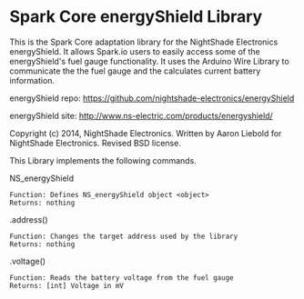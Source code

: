 Spark Core energyShield Library
============

This is the Spark Core adaptation library for the NightShade Electronics energyShield. It allows Spark.io users to easily access some of the energyShield's fuel gauge functionality. It uses the Arduino Wire Library to communicate the the fuel gauge and the calculates current battery information.

energyShield repo: https://github.com/nightshade-electronics/energyShield

energyShield site: http://www.ns-electric.com/products/energyshield/

Copyright (c) 2014, NightShade Electronics. Written by Aaron Liebold for NightShade Electronics. Revised BSD license.



This Library implements the following commands.

NS_energyShield <object>

	Function: Defines NS_energyShield object <object>
	Returns: nothing
	
<object>.address()

	Function: Changes the target address used by the library
	Returns: nothing
	
<object>.voltage()

	Function: Reads the battery voltage from the fuel gauge
	Returns: [int] Voltage in mV
	
<object>.current()

	Funtion: Reads current charging (positive) or discharging (negative) the battery
	Returns: [int] Current in mA
	
<object>.percent()

	Function: Reads the percent of charge remaining in the battery
	Returns: [int] Percent of charge in 0.5% increments (2 * Percent Charge)
	
<object>.temperature()

	Function: Reads the temperature from the fuel gauge
	Returns: [int] Temperature in 0.125 oC increments (8 * Temperature)

